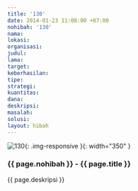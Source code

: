 ```yaml
---
title: '130'
date: 2014-01-23 11:08:00 +07:00
nohibah: '130'
nama: 
lokasi: 
organisasi: 
judul: 
lama: 
target: 
keberhasilan: 
tipe: 
strategi: 
kuantitas: 
dana: 
deskripsi: 
masalah: 
solusi: 
layout: hibah
---
```


![130](/static/img/hibahcms/130.png){: .img-responsive }{: width="350" }

### {{ page.nohibah }} - {{ page.title }}

{{ page.deskripsi }}

